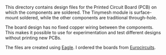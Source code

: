 This directory contains design files for the Printed Circuit Board (PCB) on which the components are soldered. 
The Tinymesh module is surface-mount soldered, while the other components are traditional through-hole. 

The board design has no fixed copper wiring between the components. This makes it possible to use for experimentation and test different designs without printing new PCBs.

The files are created using [Eagle](https://www.autodesk.com/products/eagle/free-download).
I ordered the boards from [Eurocircuits](https://www.eurocircuits.com/blog/NAKED-proto/).
